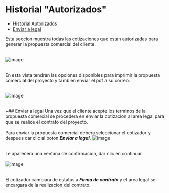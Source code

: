 # <a name="historial"> Historial "Autorizados" </a>

 - [Historial Autorizados](#historial)
 - [Enviar a legal](#sendlegal)

Esta seccion muestra todas las cotizaciones que estan autorizadas para generar la propuesta comercial del cliente.<br><br>


![image](/images/docs/quoting/historialAuth.png)<br><br>

En esta vista tendran las opciones disponibles para imprimir la propuesta comercial del proyecto y tambien enviar el pdf a su correo.<br><br>

![image](/images/docs/quoting/pdfPropuesta.png)<br><br>

+## <a name="sendlegal">Enviar a legal</a>
Una vez que el cliente acepte los terminos de la propuesta comercial se procedera en enviar la cotizacion al area legal para que se realice el contrato del proyecto.<br><br>
Para enviar la propuesta comercial debera seleccionar el cotizador y despues dar clic al boton ***Enviar a legal***.
![image](/images/docs/quoting/enviarLegal.png)<br><br>

Le aparecera una ventana de confirmacion, dar clic en continuar.<br><br>
![image](/images/docs/quoting/confiirmarEnvio.png)<br><br>

El cotizador cambiara de estatus a ***Firma de contrato*** y el area legal se encargara de la realizacion del contrato.


